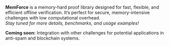**MemForce** is a memory-hard proof library designed for fast, flexible, and efficient offline verification. It’s perfect for secure, memory-intensive challenges with low computational overhead.  
*Stay tuned for more details, benchmarks, and usage examples!*  

**Coming soon:** Integration with other challenges for potential applications in anti-spam and blockchain systems.
